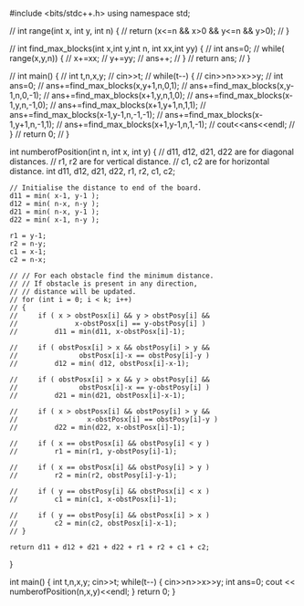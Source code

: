 #include <bits/stdc++.h>
using namespace std;

// int range(int x, int y, int n) {
//     return (x<=n && x>0 && y<=n && y>0);
// }

// int find_max_blocks(int x,int y,int n, int xx,int yy) {
//     int ans=0;
//     while( range(x,y,n)) {
//         x+=xx;
//         y+=yy;
//         ans++;
//     }
//     return ans;
// }

// int main() {
// 	int t,n,x,y;
// 	cin>>t;
// 	while(t--) {
// 	    cin>>n>>x>>y;
// 	    int ans=0;
// 	    ans+=find_max_blocks(x,y+1,n,0,1);
// 	    ans+=find_max_blocks(x,y-1,n,0,-1);
// 	    ans+=find_max_blocks(x+1,y,n,1,0);
// 	    ans+=find_max_blocks(x-1,y,n,-1,0);
// 	    ans+=find_max_blocks(x+1,y+1,n,1,1);
// 	    ans+=find_max_blocks(x-1,y-1,n,-1,-1);
// 	    ans+=find_max_blocks(x-1,y+1,n,-1,1);
// 	    ans+=find_max_blocks(x+1,y-1,n,1,-1);
// 	    cout<<ans<<endl;
// 	}
// 	return 0;
// }

int numberofPosition(int n, int x, int y)
{
    // d11, d12, d21, d22 are for diagonal distances.
    // r1, r2 are for vertical distance.
    // c1, c2 are for horizontal distance.
    int d11, d12, d21, d22, r1, r2, c1, c2;
 
    // Initialise the distance to end of the board.
    d11 = min( x-1, y-1 );
    d12 = min( n-x, n-y );
    d21 = min( n-x, y-1 );
    d22 = min( x-1, n-y );
 
    r1 = y-1;
    r2 = n-y;
    c1 = x-1;
    c2 = n-x;
 
    // // For each obstacle find the minimum distance.
    // // If obstacle is present in any direction,
    // // distance will be updated.
    // for (int i = 0; i < k; i++)
    // {
    //     if ( x > obstPosx[i] && y > obstPosy[i] &&
    //              x-obstPosx[i] == y-obstPosy[i] )
    //         d11 = min(d11, x-obstPosx[i]-1);
 
    //     if ( obstPosx[i] > x && obstPosy[i] > y &&
    //               obstPosx[i]-x == obstPosy[i]-y )
    //         d12 = min( d12, obstPosx[i]-x-1);
 
    //     if ( obstPosx[i] > x && y > obstPosy[i] &&
    //               obstPosx[i]-x == y-obstPosy[i] )
    //         d21 = min(d21, obstPosx[i]-x-1);
 
    //     if ( x > obstPosx[i] && obstPosy[i] > y &&
    //                 x-obstPosx[i] == obstPosy[i]-y )
    //         d22 = min(d22, x-obstPosx[i]-1);
 
    //     if ( x == obstPosx[i] && obstPosy[i] < y )
    //         r1 = min(r1, y-obstPosy[i]-1);
 
    //     if ( x == obstPosx[i] && obstPosy[i] > y )
    //         r2 = min(r2, obstPosy[i]-y-1);
 
    //     if ( y == obstPosy[i] && obstPosx[i] < x )
    //         c1 = min(c1, x-obstPosx[i]-1);
 
    //     if ( y == obstPosy[i] && obstPosx[i] > x )
    //         c2 = min(c2, obstPosx[i]-x-1);
    // }
 
    return d11 + d12 + d21 + d22 + r1 + r2 + c1 + c2;
}

int main() {
	int t,n,x,y;
	cin>>t;
	while(t--) {
	    cin>>n>>x>>y;
	    int ans=0;
	    cout << numberofPosition(n,x,y)<<endl;
	}
	return 0;
}